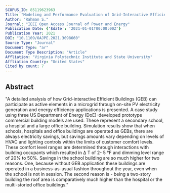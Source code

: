 ```yaml
---
SCOPUS_ID: 85119623963
Title: "Modeling and Performance Evaluation of Grid-Interactive Efficient Buildings (GEB) in a Microgrid Environment"
Author: "Rahman S."
Journal: "IEEE Open Access Journal of Power and Energy"
Publication Date: {'$date': '2021-01-01T00:00:00Z'}
Publication Year: 2021
DOI: "10.1109/OAJPE.2021.3098660"
Source Type: "Journal"
Document Type: "ar"
Document Type Description: "Article"
Affliation: "Virginia Polytechnic Institute and State University"
Affliation Country: "United States"
Cited by count: 7
---
```


## Abstract
"A detailed analysis of how Grid-interactive Efficient Buildings (GEB) can participate as active elements in a microgrid through on-site PV electricity generation and energy efficiency applications is presented. A case study using three US Department of Energy (DoE)-developed prototype commercial building models are used. These represent a secondary school, a hospital and a large office building. Simulation results show that when schools, hospitals and office buildings are operated as GEBs, there are always electricity savings, but savings amounts vary depending on levels of HVAC and lighting controls within the limits of customer comfort levels. These comfort level ranges are determined through interactions with building occupants which resulted in Δ T of 2- 5 °F and dimming level range of 20% to 50%. Savings in the school building are so much higher for two reasons. One, because without GEB application these buildings are operated in a business-as-usual fashion throughout the year, even when the school is not in session. The second reason is - being a two-story building the roof area is comparatively much higher than the hospital or the multi-storied office buildings."
